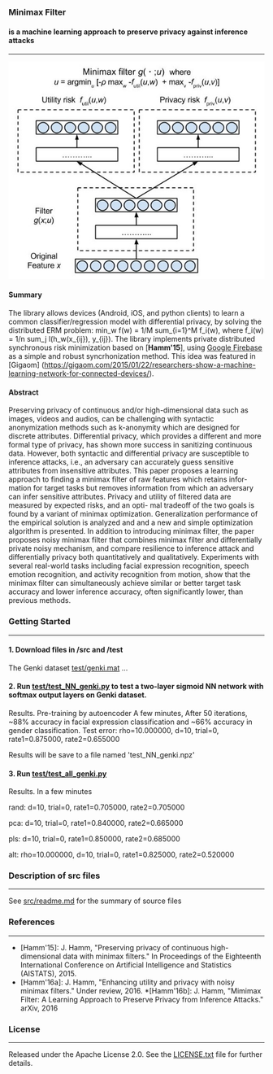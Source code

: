 ### Minimax Filter
#### is a machine learning approach to preserve privacy against inference attacks
---

![concept figure](minimaxfilter2.jpg "Example minimax filter")

#### Summary
The library allows devices (Android, iOS, and python clients) to learn a common classifier/regression model with differential privacy, by solving the distributed ERM problem: min_w f(w) = 1/M sum_{i=1}^M f_i(w), where f_i(w) = 1/n sum_j l(h_w(x_{ij}), y_{ij}).
The library implements private distributed synchronous risk minimization based on [**Hamm'15**], using [Google Firebase](https://firebase.google.com/) as a simple and robust syncrhonization method.  This idea was featured in [Gigaom] (https://gigaom.com/2015/01/22/researchers-show-a-machine-learning-network-for-connected-devices/).

#### Abstract

Preserving privacy of continuous and/or high-dimensional data such as images, videos
and audios, can be challenging with syntactic anonymization methods such as k-anonymity
which are designed for discrete attributes. Differential privacy, which provides a different
and more formal type of privacy, has shown more success in sanitizing continuous data.
However, both syntactic and differential privacy are susceptible to inference attacks, i.e., an
adversary can accurately guess sensitive attributes from insensitive attributes. This paper
proposes a learning approach to finding a minimax filter of raw features which retains infor-
mation for target tasks but removes information from which an adversary can infer sensitive
attributes. Privacy and utility of filtered data are measured by expected risks, and an opti-
mal tradeoff of the two goals is found by a variant of minimax optimization. Generalization
performance of the empirical solution is analyzed and and a new and simple optimization
algorithm is presented. In addition to introducing minimax filter, the paper proposes noisy
minimax filter that combines minimax filter and differentially private noisy mechanism,
and compare resilience to inference attack and differentially privacy both quantitatively
and qualitatively. Experiments with several real-world tasks including facial expression
recognition, speech emotion recognition, and activity recognition from motion, show that
the minimax filter can simultaneously achieve similar or better target task accuracy and
lower inference accuracy, often significantly lower, than previous methods.


### Getting Started
---
#### 1. Download files in /src and /test
The Genki dataset [test/genki.mat](test/genki.mat) ...

#### 2. Run [test/test_NN_genki.py](test/test_NN_genki.py) to test a two-layer sigmoid NN network with softmax output layers on Genki dataset.

Results.
Pre-training by autoencoder
A few minutes,
After 50 iterations, ~88% accuracy in facial expression classification and ~66% accuracy in gender classification.
Test error: rho=10.000000, d=10, trial=0, rate1=0.875000, rate2=0.655000

Results will be save to a file named 'test_NN_genki.npz'

#### 3. Run [test/test_all_genki.py](test/test_all_genki.py)
Results. In a few minutes

rand: d=10, trial=0, rate1=0.705000, rate2=0.705000

pca: d=10, trial=0, rate1=0.840000, rate2=0.665000

pls: d=10, trial=0, rate1=0.850000, rate2=0.685000

alt: rho=10.000000, d=10, trial=0, rate1=0.825000, rate2=0.520000


### Description of src files
---
See [src/readme.md](src/readme.md) for the summary of source files


### References
---
* [Hamm'15]: J. Hamm, "Preserving privacy of continuous high-dimensional data with minimax filters." 
In Proceedings of the Eighteenth International Conference on Artificial Intelligence and Statistics (AISTATS), 2015.
* [Hamm'16a]: J. Hamm, "Enhancing utility and privacy with noisy minimax filters." Under review, 2016.
*[Hamm'16b]: J. Hamm, "Mimimax Filter: A Learning Approach to Preserve Privacy from Inference Attacks." arXiv, 2016


### License
---
Released under the Apache License 2.0.  See the [LICENSE.txt](LICENSE.txt) file for further details.






